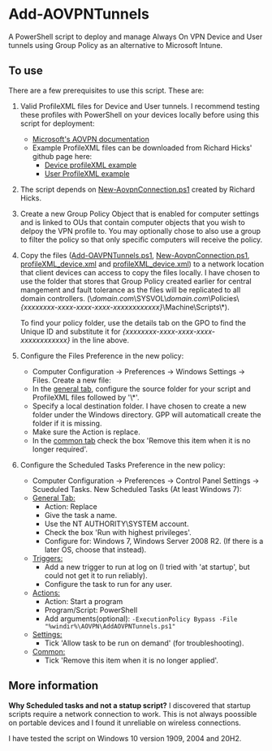 # Add-AOVPNTunnels
A PowerShell script to deploy and manage Always On VPN Device and User tunnels using Group Policy as an alternative to Microsoft Intune.

## To use
There are a few prerequisites to use this script. These are:
1. Valid ProfileXML files for Device and User tunnels. I recommend testing these profiles with PowerShell on your devices locally before using this script for deployment:
   * [Microsoft's AOVPN documentation](https://docs.microsoft.com/en-us/windows-server/remote/remote-access/vpn/always-on-vpn/deploy/vpn-deploy-client-vpn-connections)
   * Example ProfileXML files can be downloaded from Richard Hicks' github page here:
     * [Device profileXML example](https://github.com/richardhicks/aovpn/blob/master/ProfileXML_Device.xml)
     * [User ProfileXML example](https://github.com/richardhicks/aovpn/blob/master/ProfileXML_User.xml)  
3. The script depends on [New-AovpnConnection.ps1](https://github.com/richardhicks/aovpn/blob/master/New-AovpnConnection.ps1) created by Richard Hicks.

3. Create a new Group Policy Object that is enabled for computer settings and is linked to OUs that contain computer objects that you wish to delpoy the VPN profile to. You may optionally chose to also use a group to filter the policy so that only specific computers will receive the policy.  
4. Copy the files ([Add-OAVPNTunnels.ps1](https://github.com/bennyguk/Add-AOVPNTunnels/blob/main/Add-AOVPNTunnels.ps1), [New-AovpnConnection.ps1](https://github.com/richardhicks/aovpn/blob/master/New-AovpnConnection.ps1), [profileXML_device.xml](https://github.com/richardhicks/aovpn/blob/master/ProfileXML_Device.xml) and [profileXML_device.xml](https://github.com/richardhicks/aovpn/blob/master/ProfileXML_User.xml)) to a network location that client devices can access to copy the files locally. I have chosen to use the folder that stores that Group Policy created earlier for central mangement and fault tolerance as the files will be replicated to all domain controllers. (\\*domain.com*\\SYSVOL\\*domain.com*\\Policies\\*{xxxxxxxx-xxxx-xxxx-xxxx-xxxxxxxxxxxx}*\\Machine\\Scripts\\*).

   To find your policy folder, use the details tab on the GPO to find the Unique ID and substitute it for *{xxxxxxxx-xxxx-xxxx-xxxx-xxxxxxxxxxxx}* in the line above.

5. Configure the Files Preference in the new policy:
   * Computer Configuration -> Preferences -> Windows Settings -> Files. Create a new file:
   * In the [general tab](/images/GPPCreateFileGeneral.JPG?raw=true "GPP Files general tab"), configure the source folder for your script and ProfileXML files followed by '\\*'.
   * Specify a local destination folder. I have chosen to create a new folder under the Windows directory. GPP will automaticall create the folder if it is missing.
   * Make sure the Action is replace.
   * In the [common tab](/images/GPPCreateFileCommon.JPG?raw=true "GPP Files common tab") check the box 'Remove this item when it is no longer required'.  

6. Configure the Scheduled Tasks Preference in the new policy:
   * Computer Configuration -> Preferences -> Control Panel Settings -> Scueduled Tasks. New Scheduled Tasks (At least Windows 7):
   * [General Tab:](/images/GPPTasksGeneral.JPG?raw=true "GPP Files general tab")
     * Action: Replace
     * Give the task a name.
     * Use the NT AUTHORITY\SYSTEM account.
     * Check the box 'Run with highest privileges'.
     * Configure for: Windows 7, Windows Server 2008 R2. (If there is a later OS, choose that instead).  
   * [Triggers:](/images/GPPTasksTriggers.JPG?raw=true "GPP Files common tab")
     * Add a new trigger to run at log on (I tried with 'at startup', but could not get it to run reliably).
     * Configure the task to run for any user.  
   * [Actions:](/images/GPPTasksActions.JPG?raw=true "GPP Files common tab")
     * Action: Start a program
     * Program/Script: PowerShell
     * Add arguments(optional): `-ExecutionPolicy Bypass -File "%windir%\AOVPN\AddAOVPNTunnels.ps1"`  
   * [Settings:](/images/GPPTasksSettings.JPG?raw=true "GPP Files common tab")
     * Tick 'Allow task to be run on demand' (for troubleshooting).  
   * [Common:](/images/GPPTasksCommon.JPG?raw=true "GPP Files common tab")
     * Tick 'Remove this item when it is no longer applied'.  

## More information
**Why Scheduled tasks and not a statup script?** 
I discovered that startup scripts require a network connection to work. This is not always poossible on portable devices and I found it unreliable on wireless connections.

I have tested the script on Windows 10 version 1909, 2004 and 20H2.
